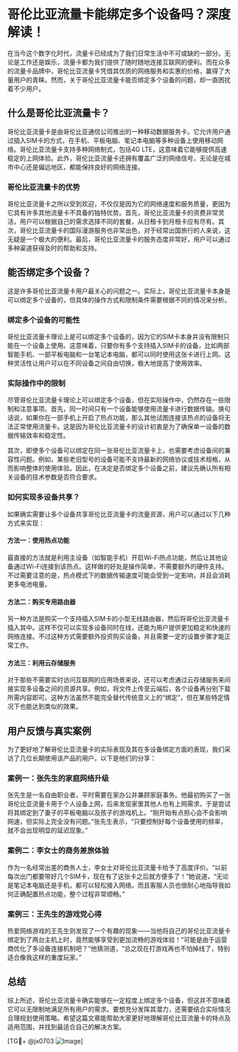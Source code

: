 # 哥伦比亚流量卡能绑定多个设备吗？深度解读！

在当今这个数字化时代，流量卡已经成为了我们日常生活中不可或缺的一部分。无论是工作还是娱乐，流量卡都为我们提供了随时随地连接互联网的便利。而在众多的流量卡品牌中，哥伦比亚流量卡凭借其优质的网络服务和实惠的价格，赢得了大量用户的青睐。然而，关于哥伦比亚流量卡能否绑定多个设备的问题，却一直困扰着不少用户。

## 什么是哥伦比亚流量卡？

哥伦比亚流量卡是由哥伦比亚通信公司推出的一种移动数据服务卡。它允许用户通过插入SIM卡的方式，在手机、平板电脑、笔记本电脑等多种设备上使用移动网络。哥伦比亚流量卡支持多种网络制式，包括4G LTE，这意味着它能够提供高速稳定的上网体验。此外，哥伦比亚流量卡还拥有覆盖广泛的网络信号，无论是在城市中心还是偏远地区，都能保持良好的网络连接。

### 哥伦比亚流量卡的优势

哥伦比亚流量卡之所以受到欢迎，不仅仅是因为它的网络速度和服务质量，更因为它具有许多其他流量卡不具备的独特优势。首先，哥伦比亚流量卡的资费非常灵活，用户可以根据自己的需求选择不同的套餐，从日租卡到月租卡应有尽有。其次，哥伦比亚流量卡的国际漫游服务也非常出色，对于经常出国旅行的人来说，这无疑是一个极大的便利。最后，哥伦比亚流量卡的服务态度非常好，用户可以通过多种渠道获得及时的帮助和支持。

## 能否绑定多个设备？

这是许多哥伦比亚流量卡用户最关心的问题之一。实际上，哥伦比亚流量卡本身是可以绑定多个设备的，但具体的操作方式和限制条件需要根据不同的情况来分析。

### 绑定多个设备的可能性

哥伦比亚流量卡理论上是可以绑定多个设备的，因为它的SIM卡本身并没有限制只能在一个设备上使用。这意味着，只要你有多个支持插入SIM卡的设备，比如两部智能手机、一部平板电脑和一台笔记本电脑，都可以同时使用这张卡进行上网。这种灵活性让用户可以在不同设备之间自由切换，极大地提高了使用效率。

### 实际操作中的限制

尽管哥伦比亚流量卡理论上可以绑定多个设备，但在实际操作中，仍然存在一些限制和注意事项。首先，同一时间只有一个设备能够使用流量卡进行数据传输。换句话说，如果你在一部手机上开启了热点功能，那么其他试图连接该热点的设备将无法正常使用流量卡。这是因为哥伦比亚流量卡的设计初衷是为了确保单一设备的数据传输效率和稳定性。

其次，即使多个设备可以绑定在同一张哥伦比亚流量卡上，也需要考虑设备间的兼容性问题。例如，某些老旧型号的设备可能不支持最新的网络协议或技术规格，从而影响整体的使用体验。因此，在决定是否绑定多个设备之前，建议先确认所有相关设备的技术参数是否符合要求。

### 如何实现多设备共享？

如果确实需要让多个设备共享哥伦比亚流量卡的流量资源，用户可以通过以下几种方式来实现：

#### 方法一：使用热点功能

最直接的方法就是利用主设备（如智能手机）开启Wi-Fi热点功能，然后让其他设备通过Wi-Fi连接到该热点。这样做的好处是操作简单，不需要额外的硬件支持。不过需要注意的是，热点模式下的数据传输速度可能会受到一定影响，并且会消耗更多电池电量。

#### 方法二：购买专用路由器

另一种方法是购买一个支持插入SIM卡的小型无线路由器，然后将哥伦比亚流量卡插入其中。这样不仅可以实现多设备同时在线，还能为用户提供更加稳定和快速的网络连接。不过这种方式需要额外投资购买设备，并且需要一定的设置步骤才能正常工作。

#### 方法三：利用云存储服务

对于那些不需要实时访问互联网的应用场景来说，还可以考虑通过云存储服务来间接实现多设备之间的资源共享。例如，将文件上传至云端后，各个设备再分别下载所需内容即可。这种方法虽然不能完全替代传统意义上的“绑定”，但在某些特定情况下也能达到类似的效果。

## 用户反馈与真实案例

为了更好地了解哥伦比亚流量卡的实际表现及其在多设备绑定方面的表现，我们采访了几位长期使用该产品的用户。以下是他们的分享：

### 案例一：张先生的家庭网络升级

张先生是一名自由职业者，平时需要在家办公并兼顾家庭事务。他最初购买了一张哥伦比亚流量卡用于个人设备上网，后来发现家里其他人也有上网需求，于是尝试将其绑定到了妻子的平板电脑以及孩子的游戏机上。“刚开始有点担心会不会影响网速，但实际上完全没有问题。”张先生表示，“只要控制好每个设备使用的频率，就不会出现明显的延迟现象。”

### 案例二：李女士的商务差旅体验

作为一名经常出差的商务人士，李女士对哥伦比亚流量卡给予了高度评价。“以前每次出门都要带好几个SIM卡，现在有了这张卡之后就方便多了！”她说道，“无论是笔记本电脑还是手机，都可以轻松接入网络。而且客服人员也很耐心地指导我如何正确配置热点功能，整个过程非常顺畅。”

### 案例三：王先生的游戏党心得

热爱网络游戏的王先生则发现了一个有趣的现象——当他将自己的哥伦比亚流量卡绑定到了两台主机上时，竟然能够享受到更加流畅的游戏体验！“可能是由于运营商优化了多设备连接机制吧？”他猜测道，“总之现在打游戏再也不怕掉线了，特别适合像我这样的重度玩家。”

## 总结

综上所述，哥伦比亚流量卡确实能够在一定程度上绑定多个设备，但这并不意味着它可以无限制地满足所有用户的需求。要想充分发挥其潜力，还需要结合实际情况合理规划使用策略。希望这篇文章能帮助大家更好地理解哥伦比亚流量卡的特点及适用范围，并找到最适合自己的解决方案。

[TG💪+ @jx0703 ![Image](https://github.com/user-attachments/assets/dbca1d08-cadb-493c-b0ec-ad6f7a83f270)]